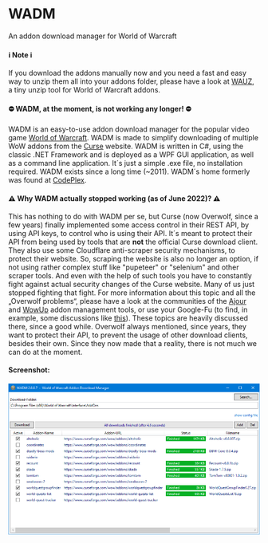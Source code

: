 # WADM
An addon download manager for World of Warcraft

#### ℹ Note ℹ
If you download the addons manually now and you need a fast and easy way to unzip them all into your addons folder, please have a look at [WAUZ](https://github.com/mbodm/wauz), a tiny unzip tool for World of Warcraft addons.

#### ⛔ WADM, at the moment, is not working any longer! ⛔

WADM is an easy-to-use addon download manager for the popular video game [World of Warcraft](https://worldofwarcraft.com). WADM is made to simplify downloading of multiple WoW addons from the [Curse](https://www.curseforge.com) website. WADM is written in C#, using the classic .NET Framework and is deployed as a WPF GUI application, as well as a command line application. It´s just a simple .exe file, no installation required. WADM exists since a long time (~2011). WADM´s home formerly was found at [CodePlex](http://wadm.codeplex.com).

#### ⚠️ Why WADM actually stopped working (as of June 2022)? ⚠️
This has nothing to do with WADM per se, but Curse (now Overwolf, since a few years) finally implemented some access control in their REST API, by using API keys, to control who is using their API. It´s meant to protect their API from being used by tools that are __not__ the official Curse download client. They also use some Cloudflare anti-scraper security mechanisms, to protect their website. So, scraping the website is also no longer an option, if not using rather complex stuff like "pupeteer" or "selenium" and other scraper tools. And even with the help of such tools you have to constantly fight against actual security changes of the Curse website. Many of us just stopped fighting that fight. For more information about this topic and all the „Overwolf problems“, please have a look at the communities of the [Ajour](https://github.com/ajour/ajour) and [WowUp](https://github.com/WowUp/WowUp) addon management tools, or use your Google-Fu (to find, in example, some discussions like [this](https://github.com/ajour/ajour/issues/746)). These topics are heavily discussed there, since a good while. Overwolf always mentioned, since years, they want to protect their API, to prevent the usage of other download clients, besides their own. Since they now made that a reality, there is not much we can do at the moment.

#### Screenshot:
![alt text](https://github.com/MBODM/WADM/blob/master/SCREENSHOT.png)
